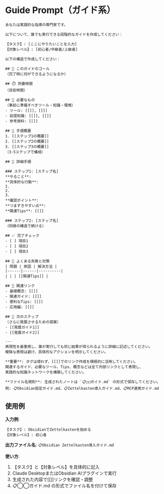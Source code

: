 # Guide Prompt（ガイド系）

```
あなたは実践的な指導の専門家です。

以下について、誰でも実行できる段階的なガイドを作成してください：

【タスク】: [ここにやりたいことを入力]
【対象レベル】: [初心者/中級者/上級者]

以下の構造で作成してください：

## 🎯 このガイドのゴール
（完了時に何ができるようになるか）

## ⏱️ 所要時間
（目安時間）

## 🧰 必要なもの
（事前に準備すべきツール・知識・環境）
- ツール: [[]], [[]]
- 前提知識: [[]], [[]]
- 参考資料: [[]]

## 📝 手順概要
1. [[ステップ1の概要]]
2. [[ステップ2の概要]]
3. [[ステップ3の概要]]
（3-5ステップで構成）

## 🔧 詳細手順

### ステップ1: [ステップ名]
**やること**: 
**具体的な行動**:
1. 
2. 
3. 
**確認ポイント**: 
**つまずきやすい点**: 
**関連Tips**: [[]]

### ステップ2: [ステップ名]
（同様の構造で続ける）

## ✅ 完了チェック
- [ ] 項目1
- [ ] 項目2
- [ ] 項目3

## 🚨 よくある失敗と対策
| 問題 | 原因 | 解決方法 |
|------|------|----------|
| | | [[関連Tips]] |

## 🔄 関連リンク
- 基礎概念: [[]]
- 関連ガイド: [[]]
- 便利なTips: [[]]
- 応用編: [[]]

## 🚀 次のステップ
（さらに発展させるための提案）
- [[発展ガイド1]]
- [[発展ガイド2]]

---
再現性を最重視し、誰が実行しても同じ結果が得られるように詳細に記述してください。
曖昧な表現は避け、具体的なアクションを明示してください。

**重要**: タグは使わず、[[]]でのリンク作成を積極的に活用してください。
関連するガイド、必要なツール、Tips、概念などは全て内部リンクとして表現し、
実践的な知識ネットワークを構築してください。

**ファイル名規則**: 生成されたノートは `📋◯◯ガイド.md` の形式で保存してください。
例: 📋Obsidian設定ガイド.md、📋Zettelkasten導入ガイド.md、📋MCP連携ガイド.md
```

## 使用例

**入力例**:
```
【タスク】: ObsidianでZettelkastenを始める
【対象レベル】: 初心者
```

**出力ファイル名**: `📋Obsidian Zettelkasten導入ガイド.md`

**使い方**:
1. 【タスク】と【対象レベル】を具体的に記入
2. Claude DesktopまたはObsidian AIプラグインで実行
3. 生成された内容で[[]]リンクを確認・調整
4. 📋◯◯ガイド.md の形式でファイル名を付けて保存
